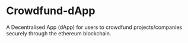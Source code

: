 # Crowdfund-dApp
A Decentralised App (dApp) for users to crowdfund projects/companies securely through the ethereum blockchain. 
